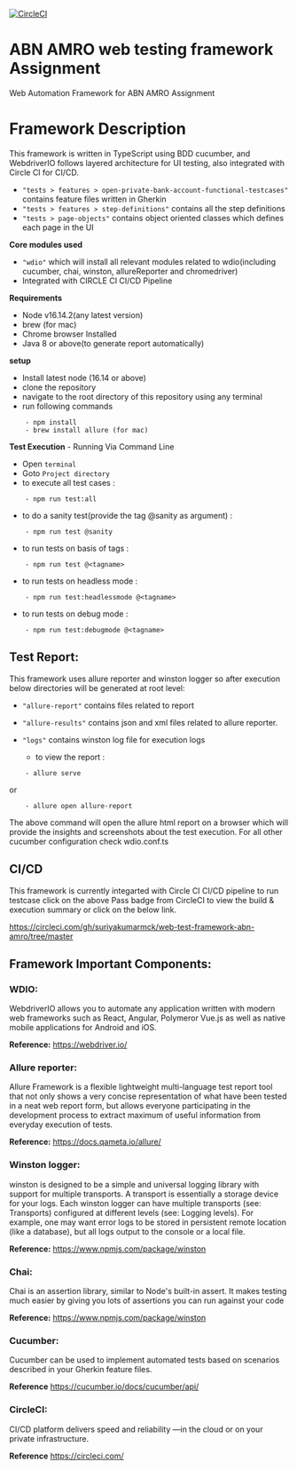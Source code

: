 [![CircleCI](https://circleci.com/gh/suriyakumarmck/web-test-framework-abn-amro/tree/master.svg?style=svg)](https://circleci.com/gh/suriyakumarmck/web-test-framework-abn-amro/tree/master)

# ABN AMRO web testing framework Assignment
Web Automation Framework for ABN AMRO Assignment

# Framework Description

This framework is written in TypeScript using BDD cucumber, and WebdriverIO follows layered architecture for UI testing, also integrated with Circle CI for CI/CD.


- ```"tests > features > open-private-bank-account-functional-testcases"``` contains feature files written in Gherkin 
- ```"tests > features > step-definitions"``` contains all the step definitions
- ```"tests > page-objects"``` contains object oriented classes which defines each page in the UI

**Core modules used** 
- ```"wdio"``` which will install all relevant modules related to wdio(including cucumber, chai, winston, allureReporter and chromedriver)
-  Integrated with CIRCLE CI CI/CD Pipeline

**Requirements** 
- Node v16.14.2(any latest version)
- brew (for mac)
- Chrome browser Installed
- Java 8 or above(to generate report automatically)

**setup**
- Install latest node (16.14 or above)
- clone the repository
- navigate to the root directory of this repository using any terminal
- run following commands
 > 
        - npm install
        - brew install allure (for mac)
 
 **Test Execution** - Running Via Command Line
 - Open ```terminal```
 - Goto ```Project directory```
 - to execute all test cases : 
 > 
 		- npm run test:all
 
 - to do a sanity test(provide the tag @sanity as argument) : 
 > 
 		- npm run test @sanity
    
 - to run tests on basis of tags : 
 > 
 		- npm run test @<tagname>

 - to run tests on headless mode : 
 > 
 		- npm run test:headlessmode @<tagname>

 - to run tests on debug mode : 
 > 
 		- npm run test:debugmode @<tagname>

## Test Report: 
 This framework uses allure reporter and winston logger so after execution below directories will be generated at root level:
- ```"allure-report"``` contains files related to report
- ```"allure-results"``` contains json and xml files related to allure reporter.
- ```"logs"```  contains winston log file for execution logs

   - to view the report : 
 > 
 		- allure serve 
  or
> 
 		- allure open allure-report 
 The above command will open the allure html report on a browser which will provide the insights and screenshots about the test execution.
 For all other cucumber configuration check wdio.conf.ts

## CI/CD
This framework is currently integarted with Circle CI CI/CD pipeline to run testcase click on the above Pass badge from CircleCI to view the build & execution summary or click on the below link.

https://circleci.com/gh/suriyakumarmck/web-test-framework-abn-amro/tree/master

## Framework Important Components:

### WDIO:
WebdriverIO allows you to automate any application written with modern web frameworks such as React, Angular, Polymeror Vue.js as well as native mobile applications for Android and iOS.

**Reference:** https://webdriver.io/

### Allure reporter:
Allure Framework is a flexible lightweight multi-language test report tool that not only shows a very concise representation of what have been tested in a neat web report form, but allows everyone participating in the development process to extract maximum of useful information from everyday execution of tests.

**Reference:** https://docs.qameta.io/allure/

### Winston logger:
winston is designed to be a simple and universal logging library with support for multiple transports. A transport is essentially a storage device for your logs. Each winston logger can have multiple transports (see: Transports) configured at different levels (see: Logging levels). For example, one may want error logs to be stored in persistent remote location (like a database), but all logs output to the console or a local file.

**Reference:** https://www.npmjs.com/package/winston

### Chai:
Chai is an assertion library, similar to Node's built-in assert. It makes testing much easier by giving you lots of assertions you can run against your code

**Reference:** https://www.npmjs.com/package/winston

### Cucumber:
Cucumber can be used to implement automated tests based on scenarios described in your Gherkin feature files.

**Reference** https://cucumber.io/docs/cucumber/api/

### CircleCI:
 CI/CD platform delivers speed and reliability —in the cloud or on your private infrastructure.
 
 **Reference** https://circleci.com/

